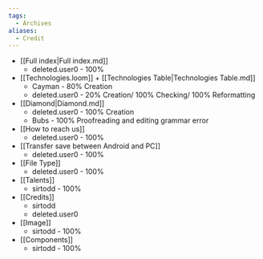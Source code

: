 ```yaml
---
tags:
  - Archives
aliases:
  - Credit
---
```


- [[Full index|Full index.md]] 
	- deleted.user0 - 100%
- [[Technologies.loom]] + [[Technologies Table|Technologies Table.md]]
	- Cayman - 80% Creation
	- deleted.user0 - 20% Creation/ 100% Checking/ 100% Reformatting
- [[Diamond|Diamond.md]]
	- deleted.user0 - 100% Creation
	- Bubs - 100% Proofreading and editing grammar error 
- [[How to reach us]]
	- deleted.user0 - 100%
- [[Transfer save between Android and PC]]
	- deleted.user0 - 100%
- [[File Type]]
	- deleted.user0 - 100%
- [[Talents]]
	- sirtodd - 100%
- [[Credits]]
	- sirtodd
	- deleted.user0
- [[Image]]
	- sirtodd - 100%
- [[Components]]
	- sirtodd - 100%
